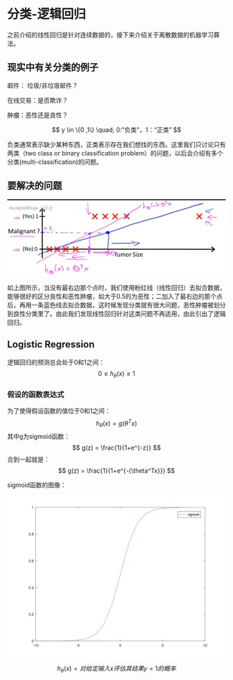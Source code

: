 # 分类-逻辑回归

之前介绍的线性回归是针对连续数据的，接下来介绍关于离散数据的机器学习算法。



## 现实中有关分类的例子

邮件： 垃圾/非垃圾邮件？

在线交易：是否欺诈？

肿瘤：恶性还是良性？


$$
y \in \{0 ,1\}     \quad; 0:"负类"，1：“正类”
$$




负类通常表示缺少某种东西，正类表示存在我们想找的东西。这里我们只讨论只有两类（two class or binary classification problem）的问题，以后会介绍有多个分类(multi-classification)的问题。



## 要解决的问题



![figure](./images/6_1-1.png)

如上图所示，当没有最右边那个点时，我们使用粉红线（线性回归）去拟合数据，能够很好的区分良性和恶性肿瘤，如大于0.5的为恶性；二加入了最右边的那个点后，再用一条蓝色线去拟合数据，这时候发现分类就有很大问题，恶性肿瘤被划分到良性分类里了。由此我们发现线性回归针对这类问题不再适用，由此引出了逻辑回归。

## Logistic Regression

逻辑回归的预测总会处于0和1之间：
$$
0\leq h_\theta(x) \leq1
$$




### 假设的函数表达式



为了使得假设函数的值位于0和1之间：
$$
h_\theta(x) = g(\theta^Tx)
$$
其中g为sigmoid函数：
$$
g(z) = \frac{1}{1+e^{-z}}
$$
合到一起就是：
$$
g(z) = \frac{1}{1+e^{-{\theta^Tx}}}
$$


sigmoid函数的图像：

![sigmoid](./images/6_1-2.png)
$$
h_\theta(x) = 对给定输入x评估其结果y=1的概率
$$


